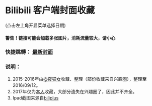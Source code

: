 # Bilibili 客户端封面收藏
(点击左上角开启菜单选择日期)
#### 警告！链接可能会加载多张图片，消耗流量较大，请小心

### 快捷跳轉： [最新封面](/today.md)

### 说明：

1. 2015-2016年由[@夜猫女](http://space.bilibili.com/7464773)收藏、整理（部份收藏来自兴趣圈），整理至2016/09/12。
2. 2017年仅为[本人](http://space.bilibili.com/23682052)收藏，大部分遗失在兴趣圈了，因此并不齐全。 
3. Ipad截图来源自[biliplus](https://www.biliplus.com/task/splash_fetch/)



